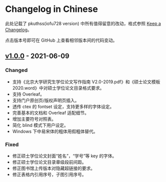 # Changelog in Chinese

此处记载了 pkuthss(iofu728 version) 中所有值得留意的改动，格式参照 [Keep a Changelog](https://keepachangelog.com/en/1.0.0/)。

点击版本号即可在 GitHub 上查看相邻版本间的代码变动。

## [v1.0.0] - 2021-06-09

### Changed

- 支持《北京大学研究生学位论文写作指南 V2.0-2019.pdf》和《硕士论文模板 2020.word》中对硕士学位论文目录格式要求。
- 支持 Overleaf。
- 支持门户原创页/版权声明页插入。
- 透传 ctex 的 fontset 设定，支持更多样的字体设定。
- 完善基本的文档和 Overleaf 适配细节。
- 增加主要符号对照表。
- 简化 blind 模式下用户设定。
- Windows 下中易宋体的粗体用假粗体替代。

### Fixed

- 修正硕士学位论文封面“姓名”，“学号”等 key 的字体。
- 修正硕士学位论文目录章级段前间距。
- 修正图书馆上传版本对隐藏超链接的要求。
- 修正表格内引用序号，子图引用序号。

[v1.0.0]: https://github.com/iofu728/pkuthss/releases/tag/v1.0.0
